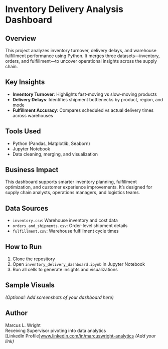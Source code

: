# Inventory Delivery Analysis Dashboard

##  Overview
This project analyzes inventory turnover, delivery delays, and warehouse fulfillment performance using Python. It merges three datasets—inventory, orders, and fulfillment—to uncover operational insights across the supply chain.

##  Key Insights
- **Inventory Turnover**: Highlights fast-moving vs slow-moving products
- **Delivery Delays**: Identifies shipment bottlenecks by product, region, and mode
- **Fulfillment Accuracy**: Compares scheduled vs actual delivery times across warehouses

##  Tools Used
- Python (Pandas, Matplotlib, Seaborn)
- Jupyter Notebook
- Data cleaning, merging, and visualization

##  Business Impact
This dashboard supports smarter inventory planning, fulfillment optimization, and customer experience improvements. It’s designed for supply chain analysts, operations managers, and logistics teams.

##  Data Sources
- `inventory.csv`: Warehouse inventory and cost data
- `orders_and_shipments.csv`: Order-level shipment details
- `fulfillment.csv`: Warehouse fulfillment cycle times

##  How to Run
1. Clone the repository
2. Open `inventory_delivery_dashboard.ipynb` in Jupyter Notebook
3. Run all cells to generate insights and visualizations

##  Sample Visuals
*(Optional: Add screenshots of your dashboard here)*

##  Author
Marcus L. Wright  
Receiving Supervisor pivoting into data analytics  
[LinkedIn Profile]www.linkedin.com/in/marcuswright-analytics *(Add your link)*
